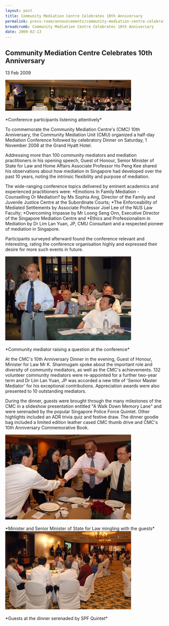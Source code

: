 ```yaml
---
layout: post
title: Community Mediation Centre Celebrates 10th Anniversary
permalink: press-room/announcements/community-mediation-centre-celebrates-10th-anniversary/
breadcrumb: Community Mediation Centre Celebrates 10th Anniversary
date: 2009-02-13
---
```


<style>
  .image {width: 600px;}
  .image img {max-width: 100%;}
</style>

Community Mediation Centre Celebrates 10th Anniversary
---

13 Feb 2009

<div class="image"><img src="/images/1399989071405.jpg/"></div><br>
*Conference participants listening attentively*

To commemorate the Community Mediation Centre's (CMC) 10th Anniversary, the Community Mediation Unit (CMU) organized a half-day Mediation Conference followed by celebratory Dinner on Saturday, 1 November 2008 at the Grand Hyatt Hotel.

Addressing more than 100 community mediators and mediation practitioners in his opening speech, Guest of Honour, Senior Minister of State for Law and Home Affairs Associate Professor Ho Peng Kee shared his observations about how mediation in Singapore had developed over the past 10 years, noting the intrinsic flexibility and purpose of mediation.

The wide-ranging conference topics delivered by eminent academics and experienced practitioners were:
*Emotions In Family Mediation - Counselling Or Mediation? by Ms Sophia Ang, Director of the Family and Juvenile Justice Centre at the Subordinate Courts;
*The Enforceability of Mediated Settlements by Associate Professor Joel Lee of the NUS Law Faculty;
*Overcoming Impasse by Mr Loong Seng Onn, Executive Director of the Singapore Mediation Centre and
*Ethics and Professionalism in Mediation by Dr Lim Lan Yuan, JP, CMU Consultant and a respected pioneer of mediation in Singapore.

Participants surveyed afterward found the conference relevant and interesting, rating the conference organisation highly and expressed their desire for more such events in future.

<div class="image"><img src="/images/1399989072855.jpg/"></div><br>
*Community mediator raising a question at the conference*

At the CMC's 10th Anniversary Dinner in the evening, Guest of Honour, Minister for Law Mr K. Shanmugam spoke about the important role and diversity of community mediators, as well as the CMC's achievements. 132 volunteer community mediators were re-appointed for a further two-year term and Dr Lim Lan Yuan, JP was accorded a new title of 'Senior Master Mediator' for his exceptional contributions. Appreciation awards were also presented to 10 outstanding mediators.

During the dinner, guests were brought through the many milestones of the CMC in a slideshow presentation entitled "A Walk Down Memory Lane" and were serenaded by the popular Singapore Police Force Quintet. Other highlights included an ADR trivia quiz and festive draw. The dinner goodie bag included a limited edition leather cased CMC thumb drive and CMC's 10th Anniversary Commemorative Book.

<div class="image"><img src="/images/1399989072855(1).jpg/"></div><br>
*Minister and Senior Minister of State for Law mingling with the guests*

<div class="image"><img src="/images/1399989067458.jpg/"></div><br>
*Guests at the dinner serenaded by SPF Quintet*

